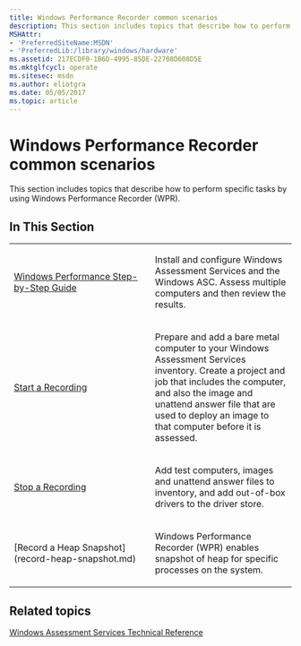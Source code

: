 ```yaml
---
title: Windows Performance Recorder common scenarios
description: This section includes topics that describe how to perform specific tasks by using Windows Performance Recorder (WPR).
MSHAttr:
- 'PreferredSiteName:MSDN'
- 'PreferredLib:/library/windows/hardware'
ms.assetid: 217ECDF0-1B6D-4995-85DE-22708D608D5E
ms.mktglfcycl: operate
ms.sitesec: msdn
ms.author: eliotgra
ms.date: 05/05/2017
ms.topic: article
---
```


# Windows Performance Recorder common scenarios


This section includes topics that describe how to perform specific tasks by using Windows Performance Recorder (WPR).

## In This Section


<table>
<colgroup>
<col width="50%" />
<col width="50%" />
</colgroup>
<tbody>
<tr class="odd">
<td><p><a href="windows-performance-recorder-step-by-step-guide.md" data-raw-source="[Windows Performance Step-by-Step Guide](windows-performance-recorder-step-by-step-guide.md)">Windows Performance Step-by-Step Guide</a></p></td>
<td><p>Install and configure Windows Assessment Services and the Windows ASC. Assess multiple computers and then review the results.</p></td>
</tr>
<tr class="even">
<td><p><a href="start-a-recording.md" data-raw-source="[Start a Recording](start-a-recording.md)">Start a Recording</a></p></td>
<td><p>Prepare and add a bare metal computer to your Windows Assessment Services inventory. Create a project and job that includes the computer, and also the image and unattend answer file that are used to deploy an image to that computer before it is assessed.</p></td>
</tr>
<tr class="odd">
<td><p><a href="stop-a-recording.md" data-raw-source="[Stop a Recording](stop-a-recording.md)">Stop a Recording</a></p></td>
<td><p>Add test computers, images and unattend answer files to inventory, and add out-of-box drivers to the driver store.</p></td>
</tr>
<tr class="even">
<td><p>[Record a Heap Snapshot](record-heap-snapshot.md)</p></td>
<td><p>Windows Performance Recorder (WPR) enables snapshot of heap for specific processes on the system.</p></td>
</tr>
</tbody>
</table>

 

## Related topics


[Windows Assessment Services Technical Reference](../assessments/windows-assessment-services-technical-reference.md)

 

 








